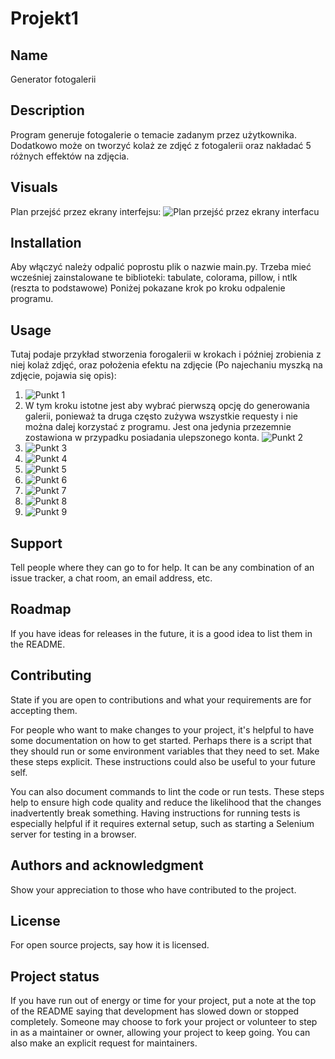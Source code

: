# Projekt1

## Name
Generator fotogalerii

## Description
Program generuje fotogalerie o temacie zadanym przez użytkownika. Dodatkowo może on tworzyć kolaż ze zdjęć z fotogalerii oraz nakładać 5 różnych effektów na zdjęcia.

## Visuals
Plan przejść przez ekrany interfejsu:
    ![Plan przejść przez ekrany interfacu](Images/Plan_Projektu.jpg "Plan_Projektu")

## Installation
Aby włączyć należy odpalić poprostu plik o nazwie main.py. Trzeba mieć wcześniej zainstalowane te biblioteki: tabulate, colorama, pillow, i ntlk (reszta to podstawowe) Poniżej pokazane krok po kroku odpalenie programu.

## Usage
Tutaj podaje przykład stworzenia forogalerii w krokach i później zrobienia z niej kolaż zdjęć, oraz położenia efektu na zdjęcie (Po najechaniu myszką na zdjęcie, pojawia się opis):

1. ![Punkt 1](Images/proj1.jpg "Wybranie generowania galerii")
2. W tym kroku istotne jest aby wybrać pierwszą opcję do generowania galerii, ponieważ ta druga często zużywa wszystkie requesty i nie można dalej korzystać z programu. Jest ona jedynia przezemnie zostawiona w przypadku posiadania ulepszonego konta.
![Punkt 2](Images/proj2.jpg "Wybranie galerii ścieżki docelowej ")
3. ![Punkt 3](Images/proj3.jpg "Wybranie tematu galerii")
4. ![Punkt 4](Images/proj4.jpg "Jedno z wygenerowanch zdjęć")
5. ![Punkt 5](Images/proj5.jpg "Wybranie zrobienia kolażu oraz wybór zdjęć")
6. ![Punkt 6](Images/proj6.jpg "Wygenerowany kolaż")
7. ![Punkt 7](Images/proj7.jpg "Wybranie nadania efektu")
8. ![Punkt 8](Images/proj8.jpg "Wybranie zdjęcia oraz efektu")
9. ![Punkt 9](Images/proj9.jpg "Wygenerowany efekt")

## Support
Tell people where they can go to for help. It can be any combination of an issue tracker, a chat room, an email address, etc.

## Roadmap
If you have ideas for releases in the future, it is a good idea to list them in the README.

## Contributing
State if you are open to contributions and what your requirements are for accepting them.

For people who want to make changes to your project, it's helpful to have some documentation on how to get started. Perhaps there is a script that they should run or some environment variables that they need to set. Make these steps explicit. These instructions could also be useful to your future self.

You can also document commands to lint the code or run tests. These steps help to ensure high code quality and reduce the likelihood that the changes inadvertently break something. Having instructions for running tests is especially helpful if it requires external setup, such as starting a Selenium server for testing in a browser.

## Authors and acknowledgment
Show your appreciation to those who have contributed to the project.

## License
For open source projects, say how it is licensed.

## Project status
If you have run out of energy or time for your project, put a note at the top of the README saying that development has slowed down or stopped completely. Someone may choose to fork your project or volunteer to step in as a maintainer or owner, allowing your project to keep going. You can also make an explicit request for maintainers.
